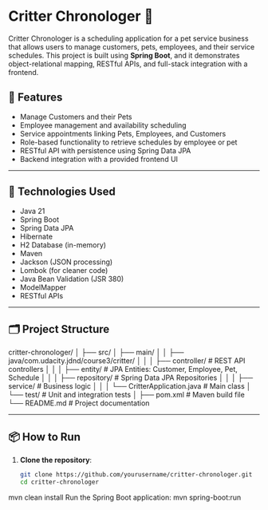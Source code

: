 # Critter Chronologer 🐾

Critter Chronologer is a scheduling application for a pet service business that allows users to manage customers, pets, employees, and their service schedules. This project is built using **Spring Boot**, and it demonstrates object-relational mapping, RESTful APIs, and full-stack integration with a frontend.

## 🚀 Features

- Manage Customers and their Pets
- Employee management and availability scheduling
- Service appointments linking Pets, Employees, and Customers
- Role-based functionality to retrieve schedules by employee or pet
- RESTful API with persistence using Spring Data JPA
- Backend integration with a provided frontend UI

---

## 🧰 Technologies Used

- Java 21
- Spring Boot
- Spring Data JPA
- Hibernate
- H2 Database (in-memory)
- Maven
- Jackson (JSON processing)
- Lombok (for cleaner code)
- Java Bean Validation (JSR 380)
- ModelMapper
- RESTful APIs

---

## 🗂️ Project Structure

critter-chronologer/
│
├── src/
│ ├── main/
│ │ ├── java/com.udacity.jdnd/course3/critter/
│ │ │ ├── controller/ # REST API controllers
│ │ │ ├── entity/ # JPA Entities: Customer, Employee, Pet, Schedule
│ │ │ ├── repository/ # Spring Data JPA Repositories
│ │ │ ├── service/ # Business logic
│ │ │ └── CritterApplication.java # Main class
│ └── test/ # Unit and integration tests
│
├── pom.xml # Maven build file
└── README.md # Project documentation

---

## 📦 How to Run

1. **Clone the repository**:
   ```bash
   git clone https://github.com/yourusername/critter-chronologer.git
   cd critter-chronologer
mvn clean install
Run the Spring Boot application:
mvn spring-boot:run
